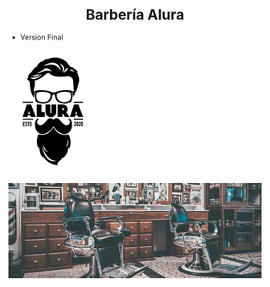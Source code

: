 <h1 align="center">Barbería Alura</h1>

- Version Final





![boton 2](imagenes/logo.png) 

 ![boton 1](banner/banner.jpg) 
